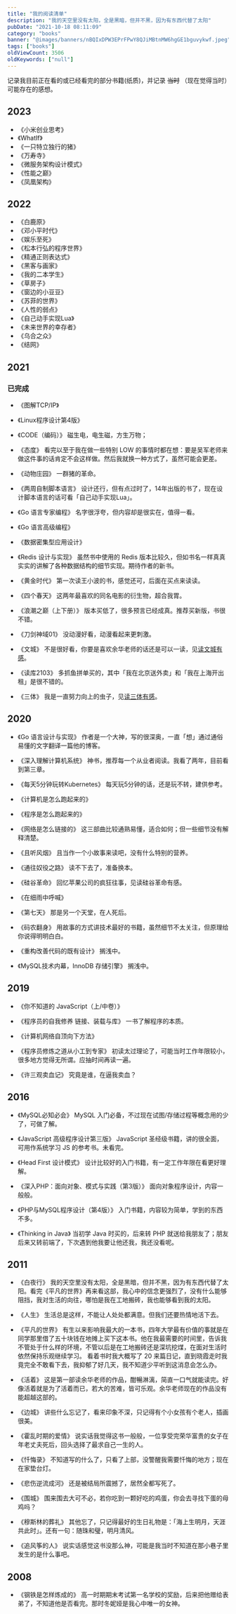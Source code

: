 ```yaml
---
title: "我的阅读清单"
description: "我的天空里没有太阳，全是黑暗，但并不黑，因为有东西代替了太阳"
pubDate: "2021-10-18 08:11:09"
category: "books"
banner: "@images/banners/nBQIxDPW3EPrFPwY8QJiMBtnMW6hgGE1bguvykwf.jpeg"
tags: ["books"]
oldViewCount: 3506
oldKeywords: ["null"]
---
```


记录我目前正在看的或已经看完的部分书籍(纸质)，并记录 ~~当时~~ （现在觉得当时）可能存在的感想。

## 2023

* 《小米创业思考》
* 《WhatIf》
* 《一只特立独行的猪》
* 《万寿寺》
* 《微服务架构设计模式》
* 《性能之巅》
* 《凤凰架构》


## 2022

* 《白鹿原》
* 《邓小平时代》
* 《娱乐至死》
* 《松本行弘的程序世界》
* 《精通正则表达式》
* 《黑客与画家》
* 《我的二本学生》
* 《草房子》
* 《窗边的小豆豆》
* 《苏菲的世界》
* 《人性的弱点》
* 《自己动手实现Lua》
* 《未来世界的幸存者》
* 《乌合之众》
* 《结网》

## 2021

### 已完成

* 《图解TCP/IP》
* 《Linux程序设计第4版》
* 《CODE（编码）》
磁生电，电生磁，方生万物；

* 《态度》
看完以至于我在做一些特别 LOW 的事情时都在想：要是吴军老师来做这件事的话肯定不会这样做。然后我就换一种方式了，虽然可能会更差。

* 《动物庄园》
一群猪的革命。

* 《两周自制脚本语言》
设计还行，但有点过时了，14年出版的书了，现在设计脚本语言的话可看「自己动手实现Lua」。

* 《Go 语言专家编程》
名字很浮夸，但内容却是很实在，值得一看。

* 《Go 语言高级编程》
* 《数据密集型应用设计》
* 《Redis 设计与实现》
虽然书中使用的 Redis 版本比较久，但如书名一样真真实实的讲解了各种数据结构的细节实现。期待作者的新书。

* 《黄金时代》
第一次读王小波的书，感觉还可，后面在买点来读读。

* 《四个春天》
这两年最喜欢的同名电影的衍生物，超合我胃。

* 《浪潮之巅（上下册）》
版本买低了，很多预言已经成真。推荐买新版，书很不错。

* 《刀剑神域01》
没动漫好看，动漫看起来更刺激。

* 《文城》
不是很好看，你要是喜欢余华老师的话还是可以一读，见[读文城有感](https://godruoyi.com/posts/wencheng)。

* 《读库2103》
多抓鱼拼单买的，其中「我在北京送外卖」和「我在上海开出租」是很不错的。

* 《三体》
我是一直努力向上的虫子，见[读三体有感](https://godruoyi.com/posts/three-body)。

## 2020

* 《Go 语言设计与实现》
作者是一个大神，写的很深奥，一直「想」通过通俗易懂的文字翻译一篇他的博客。

* 《深入理解计算机系统》
神书，推荐每一个从业者阅读。我看了两年，目前看到第三章。

* 《每天5分钟玩转Kubernetes》
每天玩5分钟的话，还是玩不转，建供参考。

* 《计算机是怎么跑起来的》
* 《程序是怎么跑起来的》
* 《网络是怎么链接的》
这三部曲比较通熟易懂，适合如何；但一些细节没有解释清楚。

* 《且听风烟》
且当作一个小故事来读吧，没有什么特别的营养。

* 《通往奴役之路》
读不下去了，准备换本。

* 《硅谷革命》
回忆苹果公司的疯狂往事，见读硅谷革命有感。

* 《在细雨中呼喊》
* 《第七天》
那是另一个天堂，在人死后。

* 《码农翻身》
用故事的方式讲技术最好的书籍，虽然细节不太关注，但原理给你说得明明白白。

* 《重构改善代码的既有设计》
搁浅中。

* 《MySQL技术内幕，InnoDB 存储引擎》
搁浅中。

## 2019
* 《你不知道的 JavaScript（上/中卷）》
* 《程序员的自我修养 链接、装载与库》
一书了解程序的本质。

* 《计算机网络自顶向下方法》
* 《程序员修炼之道从小工到专家》
初读太过理论了，可能当时工作年限较小，很多地方觉得无所谓。应抽时间再读一遍。

* 《许三观卖血记》
究竟是谁，在逼我卖血？

## 2016
* 《MySQL必知必会》
MySQL 入门必备，不过现在试图/存储过程等概念用的少了，可做了解。

* 《JavaScript 高级程序设计第三版》
JavaScript 圣经级书籍，讲的很全面，可用作系统学习 JS 的参考书。未看完。

* 《Head First 设计模式》
设计比较好的入门书籍，有一定工作年限在看更好理解。

* 《深入PHP：面向对象、模式与实践（第3版）》
面向对象程序设计，内容一般般。

* 《PHP与MySQL程序设计（第4版）》
入门书籍，内容较为简单，学到的东西不多。

* 《Thinking in Java》
当初学 Java 时买的，后来转 PHP 就送给我朋友了；朋友后来又转前端了，下次遇到他我要让他还我，我还没看呢。

## 2011
* 《白夜行》
我的天空里没有太阳，全是黑暗，但并不黑，因为有东西代替了太阳。看完《平凡的世界》再来看这部，我心中的信念更强烈了，没有什么能够阻挡，我对生活的向往，哪怕是我在工地搬砖，我也能够看到我的太阳。

* 《人生》
生活总是这样，不能让人处处都满意。但我们还要热情地活下去。

* 《平凡的世界》
有生以来影响我最大的一本书，四年大学最有价值的事就是在同学那里借了五十块钱在地摊上买下这本书。他在我最需要的时间里，告诉我不管处于什么样的环境，不管以后是在工地搬砖还是深坑挖煤，在面对生活时依然保持乐观继续学习。
看着书时我大概写了 20 来篇日记，直到晓霞走时我竟完全不敢看下去，我抑郁了好几天，我不知道少平听到这消息会怎么办。

* 《活着》
这是第一部读余华老师的作品，酣暢淋漓，简直一口气就能读完。好像活着就是为了活着而已，若大的苦难，皆可乐观。余华老师现在的作品没有能超越这部的。

* 《边城》
讲些什么忘记了，看来印象不深，只记得有个小女孩有个老人，插画很美。

* 《霍乱时期的爱情》
说实话我觉得这书一般般，一位享受完荣华富贵的女子在年老丈夫死后，回头选择了最求自己一生的人。

* 《忏悔录》
不知道写的什么了，只看了上部，没警醒我需要忏悔的地方；现在在家垫台灯。

* 《悲伤逆流成河》
还是被结局所震撼了，居然全都写死了。

* 《围城》
围来围去大可不必，若你吃到一颗好吃的鸡蛋，你会去寻找下蛋的母鸡吗？

* 《穆斯林的葬礼》
其他忘了，只记得最好的生日礼物是：「海上生明月，天涯共此时」。还有一句：随珠和璧，明月清风。

* 《追风筝的人》
说实话感觉这书没那么神，可能是我当时不知道在那小巷子里发生的是什么事吧。

## 2008
* 《钢铁是怎样炼成的》
高一时期期末考试第一名学校的奖励，后来把他赠给表弟了，不知道他是否看完。那时冬妮娅是我心中唯一的女神。
